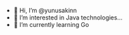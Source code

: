 - 👋 Hi, I’m @yunusakinn
- 👀 I’m interested in Java technologies...
- 🌱 I’m currently learning Go 

<!---
yunusakinn/yunusakinn is a ✨ special ✨ repository because its `README.md` (this file) appears on your GitHub profile.
You can click the Preview link to take a look at your changes.
--->
